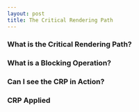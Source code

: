 ```yaml
---
layout: post
title: The Critical Rendering Path
---
```

### What is the Critical Rendering Path?

### What is a Blocking Operation?

### Can I see the CRP in Action?

### CRP Applied